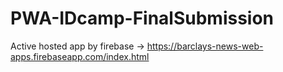 # PWA-IDcamp-FinalSubmission

Active hosted app by firebase -> https://barclays-news-web-apps.firebaseapp.com/index.html
